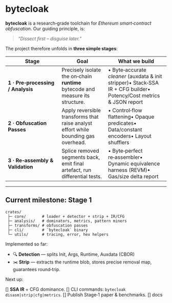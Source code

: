 # bytecloak

**bytecloak** is a research‑grade toolchain for *Ethereum smart‑contract obfuscation*. Our guiding principle, is:

> *“Dissect first – disguise later.”*

The project therefore unfolds in **three simple stages**:

| Stage                             | Goal                                                                               | What we build                                                                                                       |
| --------------------------------- | ---------------------------------------------------------------------------------- | ------------------------------------------------------------------------------------------------------------------- |
| **1 · Pre‑processing / Analysis** | Precisely isolate the on‑chain **runtime** bytecode and measure its structure.     | • Byte‑accurate *cleaner* (auxdata & init stripper)• Stack‑SSA IR + CFG builder• Potency/Cost metrics & JSON report |
| **2 · Obfuscation Passes**        | Apply reversible transforms that raise analyst effort while bounding gas overhead. | • Control‑flow flattening• Opaque predicates• Data/constant encoders• Layout shufflers                              |
| **3 · Re‑assembly & Validation**  | Splice removed segments back, emit final artefact, run differential tests.         | • Byte‑perfect re‑assembler• Dynamic equivalence harness (REVM)• Gas/size delta report                              |

---

## Current milestone: **Stage 1**

```
crates/
 ├─ core/       # loader + detector + strip + IR/CFG
 ├─ analysis/   # dominators, metrics, pattern miners
 ├─ transforms/ # obfuscation passes
 ├─ cli/        # `bytecloak` binary
 └─ utils/      # tracing, error, hex helpers
```

Implemented so far:

* 🔍 **Detection** — splits Init, Args, Runtime, Auxdata (CBOR)
* ✂️ **Strip** — extracts the runtime blob, stores precise removal map, guarantees round‑trip.

Next up:

[] **SSA IR** + CFG dominance.
[] CLI commands: `bytecloak disasm|strip|cfg|metrics`.
[] Publish Stage‑1 paper & benchmarks.
[] docs
